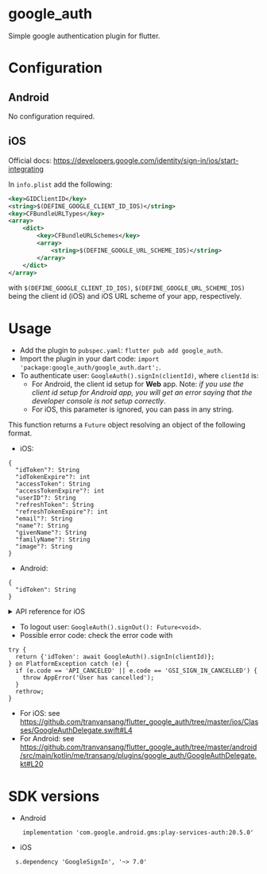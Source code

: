 # google_auth

Simple google authentication plugin for flutter.

# Configuration

## Android
No configuration required.

## iOS

Official docs: https://developers.google.com/identity/sign-in/ios/start-integrating

In `info.plist` add the following:

```xml
<key>GIDClientID</key>
<string>$(DEFINE_GOOGLE_CLIENT_ID_IOS)</string>
<key>CFBundleURLTypes</key>
<array>
    <dict>
        <key>CFBundleURLSchemes</key>
        <array>
            <string>$(DEFINE_GOOGLE_URL_SCHEME_IOS)</string>
        </array>
    </dict>
</array>
```

with `$(DEFINE_GOOGLE_CLIENT_ID_IOS)`, `$(DEFINE_GOOGLE_URL_SCHEME_IOS)` being the client id (iOS) and iOS URL scheme of your app, respectively.

# Usage

- Add the plugin to `pubspec.yaml`: `flutter pub add google_auth`.
- Import the plugin in your dart code: `import 'package:google_auth/google_auth.dart';`.
- To authenticate user: `GoogleAuth().signIn(clientId)`, where `clientId` is:
  - For Android, the client id setup for **Web** app. Note: *if you use the client id setup for Android app, you will get an error saying that the developer console is not setup correctly*.
  - For iOS, this parameter is ignored, you can pass in any string.

This function returns a `Future` object resolving an object of the following format.
- iOS:
```
{
  "idToken"?: String
  "idTokenExpire"?: int
  "accessToken": String
  "accessTokenExpire"?: int
  "userID"?: String
  "refreshToken": String
  "refreshTokenExpire"?: int
  "email"?: String
  "name"?: String
  "givenName"?: String
  "familyName"?: String
  "image"?: String
}
```
- Android:
```
{
  "idToken": String
}
```

<details>
<summary>API reference for iOS</summary>
- Token object: https://developers.google.com/identity/sign-in/ios/reference/Classes/GIDToken
- Profile object: https://developers.google.com/identity/sign-in/ios/reference/Classes/GIDProfileData.html
</details>

- To logout user: `GoogleAuth().signOut(): Future<void>`.
- Possible error code: check the error code with
```flutter
try {
  return {'idToken': await GoogleAuth().signIn(clientId)};
} on PlatformException catch (e) {
  if (e.code == 'API_CANCELED' || e.code == 'GSI_SIGN_IN_CANCELLED') {
    throw AppError('User has cancelled');
  }
  rethrow;
}
```
  - For iOS: see https://github.com/tranvansang/flutter_google_auth/tree/master/ios/Classes/GoogleAuthDelegate.swift#L4
  - For Android: see https://github.com/tranvansang/flutter_google_auth/tree/master/android/src/main/kotlin/me/transang/plugins/google_auth/GoogleAuthDelegate.kt#L20

# SDK versions
- Android
```
    implementation 'com.google.android.gms:play-services-auth:20.5.0'
```

- iOS
```
  s.dependency 'GoogleSignIn', '~> 7.0'
```
